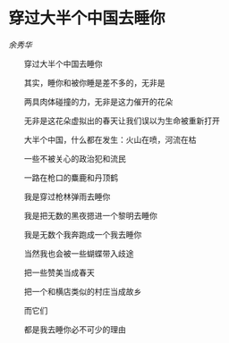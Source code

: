 # 穿过大半个中国去睡你

*余秀华*

　　穿过大半个中国去睡你

　　其实，睡你和被你睡是差不多的，无非是

　　两具肉体碰撞的力，无非是这力催开的花朵

　　无非是这花朵虚拟出的春天让我们误以为生命被重新打开

　　大半个中国，什么都在发生：火山在喷，河流在枯

　　一些不被关心的政治犯和流民

　　一路在枪口的麋鹿和丹顶鹤

　　我是穿过枪林弹雨去睡你

　　我是把无数的黑夜摁进一个黎明去睡你

　　我是无数个我奔跑成一个我去睡你

　　当然我也会被一些蝴蝶带入歧途

　　把一些赞美当成春天

　　把一个和横店类似的村庄当成故乡

　　而它们

　　都是我去睡你必不可少的理由